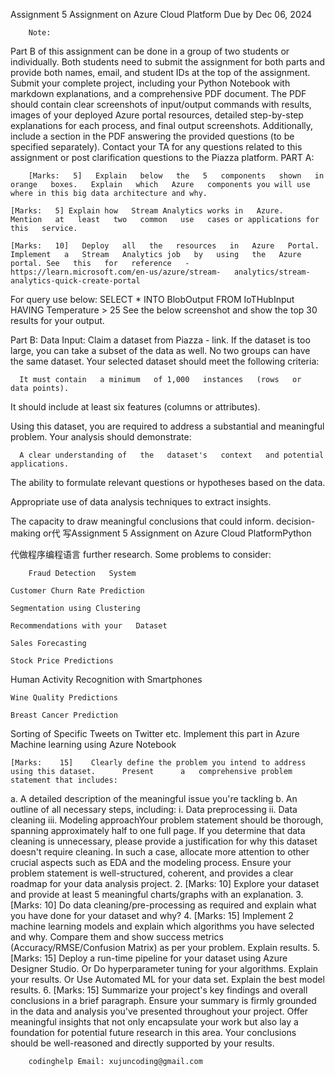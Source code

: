  Assignment 5 Assignment on Azure Cloud Platform Due by Dec 06, 2024

        Note:

Part B of this assignment can be done in a group of two students or individually. Both students need to submit the assignment for both parts and provide both names, email, and student IDs at the top of the assignment. Submit your complete project, including your Python Notebook with markdown explanations, and a comprehensive PDF document. The PDF should contain clear screenshots of input/output commands with results, images of your deployed Azure portal resources, detailed step-by-step explanations for each process, and final output screenshots. Additionally, include a section in the PDF answering the provided questions (to be specified separately). Contact your TA for any questions related to this assignment or post clarification questions to the Piazza platform. PART A:

        [Marks:   5]   Explain   below   the   5   components   shown   in   orange   boxes.   Explain   which   Azure   components you will use where in this big data architecture and why.

    [Marks:   5] Explain how   Stream Analytics works in   Azure.   Mention   at   least   two   common   use   cases or applications for this   service.

    [Marks:   10]   Deploy   all   the   resources   in   Azure   Portal.   Implement   a   Stream   Analytics job   by   using   the   Azure   portal. See   this   for   reference   -https://learn.microsoft.com/en-us/azure/stream-   analytics/stream-analytics-quick-create-portal

For query use below: SELECT * INTO BlobOutput FROM IoTHubInput HAVING Temperature > 25 See the below screenshot and show the top 30 results for your output.

Part B: Data Input: Claim a dataset from Piazza - link. If the dataset is too large, you can take a subset of the data as well. No two groups can have the same dataset. Your selected dataset should meet the following criteria:

      It must contain   a minimum   of 1,000   instances   (rows   or   data points).

  It   should include   at   least   six   features   (columns   or   attributes).

Using this dataset, you are required to address a substantial and meaningful problem. Your analysis should demonstrate:

      A clear understanding of   the   dataset's   context   and potential   applications.

  The ability to   formulate relevant   questions   or hypotheses based   on   the   data.

  Appropriate   use   of   data   analysis   techniques   to   extract   insights.

  The capacity to draw meaningful conclusions that could inform. decision-making or代 写Assignment 5 Assignment on Azure Cloud PlatformPython

代做程序编程语言 further research. Some problems to consider:

        Fraud Detection   System

    Customer Churn Rate Prediction

    Segmentation using Clustering

    Recommendations with your   Dataset

    Sales Forecasting

    Stock Price Predictions

  Human Activity Recognition with   Smartphones

    Wine Quality Predictions

    Breast Cancer Prediction

Sorting of Specific Tweets on Twitter etc. Implement this part in Azure Machine learning using Azure Notebook

    [Marks:    15]    Clearly define the problem you intend to address   using this dataset.      Present      a   comprehensive problem statement that includes:

a. A detailed description of the meaningful issue you're tackling b. An outline of all necessary steps, including: i. Data preprocessing ii. Data cleaning iii. Modeling approachYour problem statement should be thorough, spanning approximately half to one full page. If you determine that data cleaning is unnecessary, please provide a justification for why this dataset doesn't require cleaning. In such a case, allocate more attention to other crucial aspects such as EDA and the modeling process. Ensure your problem statement is well-structured, coherent, and provides a clear roadmap for your data analysis project. 2. [Marks: 10] Explore your dataset and provide at least 5 meaningful charts/graphs with an explanation. 3. [Marks: 10] Do data cleaning/pre-processing as required and explain what you have done for your dataset and why? 4. [Marks: 15] Implement 2 machine learning models and explain which algorithms you have selected and why. Compare them and show success metrics (Accuracy/RMSE/Confusion Matrix) as per your problem. Explain results. 5. [Marks: 15] Deploy a run-time pipeline for your dataset using Azure Designer Studio. Or Do hyperparameter tuning for your algorithms. Explain your results. Or Use Automated ML for your data set. Explain the best model results. 6. [Marks: 15] Summarize your project's key findings and overall conclusions in a brief paragraph. Ensure your summary is firmly grounded in the data and analysis you've presented throughout your project. Offer meaningful insights that not only encapsulate your work but also lay a foundation for potential future research in this area. Your conclusions should be well-reasoned and directly supported by your results.

        codinghelp Email: xujuncoding@gmail.com
